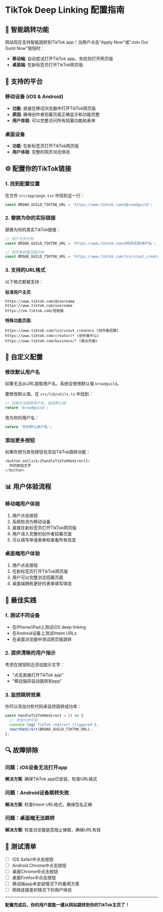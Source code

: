 # TikTok Deep Linking 配置指南

## 🔗 智能跳转功能

网站现在支持智能跳转到TikTok app！当用户点击"Apply Now"或"Join Our Guild Now"按钮时：

- **移动端**: 自动尝试打开TikTok app，失败则打开网页版
- **桌面端**: 在新标签页打开TikTok网页版

## 📱 支持的平台

### 移动设备 (iOS & Android)
- **功能**: 直接在移动浏览器中打开TikTok网页版
- **原因**: 确保创作者招募页面正确显示和功能完整
- **用户体验**: 可以完整访问所有招募功能和表单

### 桌面设备
- **功能**: 在新标签页打开TikTok网页版
- **用户体验**: 完整的网页浏览体验

## ⚙️ 配置你的TikTok链接

### 1. 找到配置位置
在文件 `src/app/page.tsx` 中找到这一行：

```typescript
const BROAD_GUILD_TIKTOK_URL = 'https://www.tiktok.com/@broadguild';
```

### 2. 替换为你的实际链接
替换为你的真实TikTok链接：

```typescript
// 用户主页示例
const BROAD_GUILD_TIKTOK_URL = 'https://www.tiktok.com/@你的实际用户名';

// 创作者招募页面示例
const BROAD_GUILD_TIKTOK_URL = 'https://www.tiktok.com/tcn/scout_creators?use_spark=1&agency_scout_source=qr_code_leads&ShareLinkID=7511510409707555601';
```

### 3. 支持的URL格式
以下格式都被支持：

**标准用户主页**:
```
https://www.tiktok.com/@username
https://www.tiktok.com/username
https://vm.tiktok.com/短链接
```

**特殊功能页面**:
```
https://www.tiktok.com/tcn/scout_creators (创作者招募)
https://www.tiktok.com/creator/* (创作者中心)
https://www.tiktok.com/business/* (商业页面)
```

## 🔧 自定义配置

### 修改默认用户名
如果无法从URL提取用户名，系统会使用默认值 `broadguild`。

要修改默认值，在 `src/lib/utils.ts` 中找到：

```typescript
// 如果无法提取用户名，返回默认值
return 'broadguild';
```

改为你的用户名：

```typescript
return '你的默认用户名';
```

### 添加更多按钮
如果你想为其他按钮也添加TikTok跳转功能：

```typescript
<button onClick={handleTikTokRedirect}>
  你的按钮文字
</button>
```

## 📊 用户体验流程

### 移动端用户体验
1. 用户点击按钮
2. 系统检测为移动设备
3. 直接在新标签页打开TikTok网页版
4. 用户进入完整的创作者招募页面
5. 可以填写申请表单和查看所有信息

### 桌面端用户体验
1. 用户点击按钮
2. 在新标签页打开TikTok网页版
3. 用户可以完整浏览招募页面
4. 桌面端拥有更好的表单填写体验

## 🎯 最佳实践

### 1. 测试不同设备
- 在iPhone/iPad上测试iOS deep linking
- 在Android设备上测试Intent URLs
- 在桌面浏览器中测试网页版跳转

### 2. 提供清晰的用户指示
考虑在按钮附近添加提示文字：
- "点击直接打开TikTok app"
- "移动端将自动跳转到app"

### 3. 监控跳转效果
你可以添加分析代码来监控跳转成功率：

```typescript
const handleTikTokRedirect = () => {
  // 添加分析代码
  console.log('TikTok redirect triggered');
  smartRedirect(BROAD_GUILD_TIKTOK_URL);
};
```

## 🔍 故障排除

### 问题：iOS设备无法打开app
**解决方案**: 确保TikTok app已安装，检查URL格式

### 问题：Android设备跳转失败
**解决方案**: 检查Intent URL格式，确保包名正确

### 问题：桌面端无法跳转
**解决方案**: 检查浏览器是否阻止弹窗，确保URL有效

## 📱 测试清单

- [ ] iOS Safari中点击按钮
- [ ] Android Chrome中点击按钮
- [ ] 桌面Chrome中点击按钮
- [ ] 桌面Firefox中点击按钮
- [ ] 移动端app未安装情况下的备用方案
- [ ] 网络连接差的情况下的用户体验

---

**配置完成后，你的用户就能一键从网站跳转到你的TikTok主页了！**
